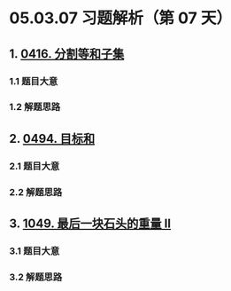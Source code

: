 # 05.03.07 习题解析（第 07 天）

## 1. [0416. 分割等和子集](https://leetcode.cn/problems/partition-equal-subset-sum/)

### 1.1 题目大意

### 1.2 解题思路

## 2. [0494. 目标和](https://leetcode.cn/problems/target-sum/)

### 2.1 题目大意

### 2.2 解题思路

## 3. [1049. 最后一块石头的重量 II](https://leetcode.cn/problems/last-stone-weight-ii/)

### 3.1 题目大意

### 3.2 解题思路